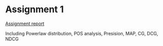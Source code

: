 # Assignment 1 


[Assignment report](https://github.com/JiazhaoLi/Assignment/blob/master/EECS650/Assignment1/jiazhaol_SI650_hw1.pdf)

Including Powerlaw distribution, POS analysis, Presision, MAP, CG, DCG, NDCG 




